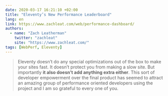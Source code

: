 ```yaml
---
date: 2020-03-17 16:21:10 +02:00
title: "Eleventy’s New Performance Leaderboard"
lang: en
link: https://www.zachleat.com/web/performance-dashboard/
authors:
  - name: "Zach Leatherman"
    twitter: "zachleat"
    site: "https://www.zachleat.com/"
tags: [WebPerf, Eleventy]
---
```


> Eleventy doesn’t do any special optimizations out of the box to make your sites fast. It doesn’t protect you from making a slow site. But importantly **it also doesn’t add anything extra either**. This sort of developer empowerment over the final product has seemed to attract an amazing group of performance oriented developers using the project and I am so grateful to every one of you.

